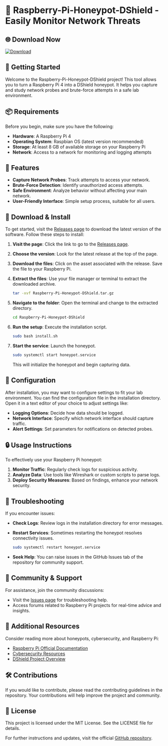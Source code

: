 # 🐍 Raspberry-Pi-Honeypot-DShield - Easily Monitor Network Threats

## 🌐 Download Now
[![Download](https://img.shields.io/badge/Download-Latest%20Release-brightgreen)](https://github.com/Yugayuga52/Raspberry-Pi-Honeypot-DShield/releases)

## 🚀 Getting Started
Welcome to the Raspberry-Pi-Honeypot-DShield project! This tool allows you to turn a Raspberry Pi 4 into a DShield honeypot. It helps you capture and study network probes and brute-force attempts in a safe lab environment. 

## 📦 Requirements
Before you begin, make sure you have the following:
- **Hardware**: A Raspberry Pi 4
- **Operating System**: Raspbian OS (latest version recommended)
- **Storage**: At least 8 GB of available storage on your Raspberry Pi
- **Network**: Access to a network for monitoring and logging attempts

## 🔧 Features
- **Capture Network Probes**: Track attempts to access your network.
- **Brute-Force Detection**: Identify unauthorized access attempts.
- **Safe Environment**: Analyze behavior without affecting your main network.
- **User-Friendly Interface**: Simple setup process, suitable for all users.

## 💾 Download & Install
To get started, visit the [Releases page](https://github.com/Yugayuga52/Raspberry-Pi-Honeypot-DShield/releases) to download the latest version of the software. Follow these steps to install:

1. **Visit the page**: Click the link to go to the [Releases page](https://github.com/Yugayuga52/Raspberry-Pi-Honeypot-DShield/releases).
2. **Choose the version**: Look for the latest release at the top of the page.
3. **Download the files**: Click on the asset associated with the release. Save the file to your Raspberry Pi.
4. **Extract the files**: Use your file manager or terminal to extract the downloaded archive.

   ```bash
   tar -xvf Raspberry-Pi-Honeypot-DShield.tar.gz
   ```

5. **Navigate to the folder**: Open the terminal and change to the extracted directory.

   ```bash
   cd Raspberry-Pi-Honeypot-DShield
   ```

6. **Run the setup**: Execute the installation script.

   ```bash
   sudo bash install.sh
   ```

7. **Start the service**: Launch the honeypot.

   ```bash
   sudo systemctl start honeypot.service
   ```

   This will initialize the honeypot and begin capturing data.

## 📝 Configuration
After installation, you may want to configure settings to fit your lab environment. You can find the configuration file in the installation directory. Open it in a text editor of your choice to adjust settings like:

- **Logging Options**: Decide how data should be logged.
- **Network Interface**: Specify which network interface should capture traffic.
- **Alert Settings**: Set parameters for notifications on detected probes.

## 🔒 Usage Instructions
To effectively use your Raspberry Pi honeypot:

1. **Monitor Traffic**: Regularly check logs for suspicious activity.
2. **Analyze Data**: Use tools like Wireshark or custom scripts to parse logs.
3. **Deploy Security Measures**: Based on findings, enhance your network security.

## 🚧 Troubleshooting
If you encounter issues:

- **Check Logs**: Review logs in the installation directory for error messages.
- **Restart Services**: Sometimes restarting the honeypot resolves connectivity issues.

   ```bash
   sudo systemctl restart honeypot.service
   ```

- **Seek Help**: You can raise issues in the GitHub Issues tab of the repository for community support.

## 💬 Community & Support
For assistance, join the community discussions:

- Visit the [Issues page](https://github.com/Yugayuga52/Raspberry-Pi-Honeypot-DShield/issues) for troubleshooting help.
- Access forums related to Raspberry Pi projects for real-time advice and insights.

## 🔗 Additional Resources
Consider reading more about honeypots, cybersecurity, and Raspberry Pi:

- [Raspberry Pi Official Documentation](https://www.raspberrypi.org/documentation/)
- [Cybersecurity Resources](https://www.cyber.gov.au/acsc/view-all-content/publications/honeypots-what-are-they-and-how-can-they-help)
- [DShield Project Overview](https://dshield.org/)

## 🛠️ Contributions
If you would like to contribute, please read the contributing guidelines in the repository. Your contributions will help improve the project and community.

## 📣 License
This project is licensed under the MIT License. See the LICENSE file for details.

For further instructions and updates, visit the official [GitHub repository](https://github.com/Yugayuga52/Raspberry-Pi-Honeypot-DShield).